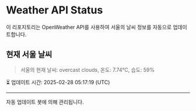 
# Weather API Status

이 리포지토리는 OpenWeather API를 사용하여 서울의 날씨 정보를 자동으로 업데이트합니다.

## 현재 서울 날씨
> 서울의 현재 날씨: overcast clouds, 온도: 7.74°C, 습도: 59%

⏳ 업데이트 시간: 2025-02-28 05:17:19 (UTC)

---
자동 업데이트 봇에 의해 관리됩니다.
